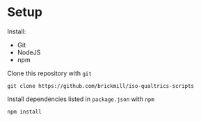 # Setup

Install:
  - Git
  - NodeJS
  - npm

Clone this repository with `git`
```
git clone https://github.com/brickmill/iso-qualtrics-scripts
```

Install dependencies listed in `package.json` with `npm`
```
npm install
```
